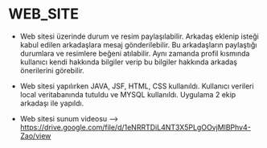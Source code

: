 # WEB_SITE
- Web sitesi üzerinde durum ve resim paylaşılabilir. Arkadaş eklenip isteği kabul edilen arkadaşlara mesaj gönderilebilir. Bu arkadaşların paylaştığı durumlara ve resimlere beğeni atılabilir. Aynı zamanda profil kısmında kullanıcı kendi hakkında bilgiler verip bu bilgiler hakkında arkadaş önerilerini görebilir.

- Web sitesi yapılırken JAVA, JSF, HTML, CSS kullanıldı. Kullanıcı verileri local veritabanında tutuldu ve MYSQL kullanıldı. Uygulama 2 ekip arkadaşı ile yapıldı.
- Web sitesi sunum videosu --> https://drive.google.com/file/d/1eNRRTDiL4NT3X5PLgOOvjMlBPhv4-Zao/view
